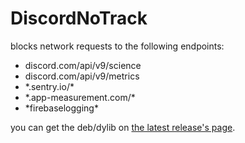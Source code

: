 # DiscordNoTrack
blocks network requests to the following endpoints:
- discord.com/api/v9/science
- discord.com/api/v9/metrics
- \*.sentry.io/\*
- \*.app-measurement.com/\*
- \*firebaselogging\*

you can get the deb/dylib on [the latest release's page](https://github.com/asdfzxcvbn/DiscordNoTrack/releases/tag/v2.0.0).